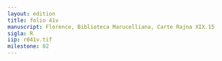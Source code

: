 ```yaml
---
layout: edition
title: folio 41v
manuscript: Florence, Biblioteca Marucelliana, Carte Rajna XIX.15
sigla: R
iip: r041v.tif
milestone: 82
---
```

